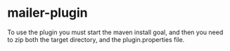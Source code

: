 # mailer-plugin

To use the plugin you must start the maven install goal, and then you need to zip both the target directory, and the plugin.properties file.